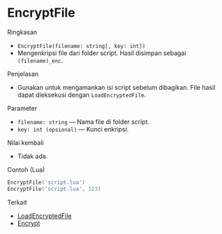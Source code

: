 # EncryptFile

Ringkasan
- `EncryptFile(filename: string[, key: int])`
- Mengenkripsi file dari folder script. Hasil disimpan sebagai `(filename)_enc`.

Penjelasan
- Gunakan untuk mengamankan isi script sebelum dibagikan. File hasil dapat dieksekusi dengan `LoadEncryptedFile`.

Parameter
- `filename: string` — Nama file di folder script.
- `key: int (opsional)` — Kunci enkripsi.

Nilai kembali
- Tidak ada.

Contoh (Lua)
```lua
EncryptFile('script.lua')
EncryptFile('script.lua', 123)
```

Terkait
- [LoadEncryptedFile](LoadEncryptedFile.md)
- [Encrypt](Encrypt.md)
